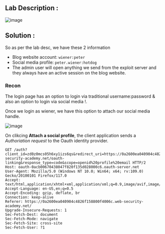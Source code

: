 ## Lab Description :

![image](https://github.com/sh3bu/Portswigger_labs/assets/67383098/b27eec88-6295-4475-b757-2150fd794978)

## Solution :

So as per the lab desc, we have these 2 information

- Blog website account: `wiener:peter`
- Social media profile: `peter.wiener:hotdog`
- The admin user will open anything we send from the exploit server and they always have an active session on the blog website.

### Recon 

The login page has an option to login via traditional username:password & also an option to login via social media !.

Once we login as wiener, we have this option to attach our social media handle.

![image](https://github.com/sh3bu/Portswigger_labs/assets/67383098/60e10e41-2c07-49c5-9c21-db3f9fa67bce)

On clikcing **Attach a social profile**, the client application sends a *Authoriation request* to the Oauth identity provider.

```http
GET /auth?client_id=zd0z0mcs05h6xy1izs6qs&redirect_uri=https://0a2600ea040904c4826f158800f4006c.web-security-academy.net/oauth-linking&response_type=code&scope=openid%20profile%20email HTTP/2
Host: oauth-0acb00670438047f820f135d028000c6.oauth-server.net
User-Agent: Mozilla/5.0 (Windows NT 10.0; Win64; x64; rv:109.0) Gecko/20100101 Firefox/117.0
Accept: text/html,application/xhtml+xml,application/xml;q=0.9,image/avif,image/webp,*/*;q=0.8
Accept-Language: en-US,en;q=0.5
Accept-Encoding: gzip, deflate, br
Connection: keep-alive
Referer: https://0a2600ea040904c4826f158800f4006c.web-security-academy.net/
Upgrade-Insecure-Requests: 1
Sec-Fetch-Dest: document
Sec-Fetch-Mode: navigate
Sec-Fetch-Site: cross-site
Sec-Fetch-User: ?1
```
